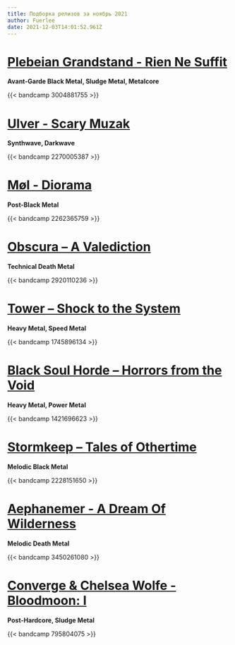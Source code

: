 ```yaml
---
title: Подборка релизов за ноябрь 2021
author: Fuerlee
date: 2021-12-03T14:01:52.961Z
---
```

# [Plebeian Grandstand - Rien Ne Suffit](https://plebeiangrandstand.bandcamp.com/album/rien-ne-suffit)

**Avant-Garde Black Metal, Sludge Metal, Metalcore**

{{< bandcamp 3004881755 >}}

# [Ulver - Scary Muzak](https://ulver.bandcamp.com/album/scary-muzak)

**Synthwave, Darkwave**

{{< bandcamp 2270005387 >}}

# [Møl - Diorama](https://moeldk.bandcamp.com/album/diorama)

**Post-Black Metal**

{{< bandcamp 2262365759 >}}

# [Obscura – A Valediction](https://obscura.bandcamp.com/album/a-valediction)

**Technical Death Metal**

{{< bandcamp 2920110236 >}}

# [Tower – Shock to the System](https://towernyc.bandcamp.com/album/shock-to-the-system)

**Heavy Metal, Speed Metal**

{{< bandcamp 1745896134 >}}

# [Black Soul Horde – Horrors from the Void](https://blacksoulhorde.bandcamp.com/album/horrors-from-the-void)

**Heavy Metal, Power Metal**

{{< bandcamp 1421696623 >}}

# [Stormkeep – Tales of Othertime](https://stormkeep.bandcamp.com/album/tales-of-othertime)

**Melodic Black Metal**

{{< bandcamp 2228151650 >}}

# [Aephanemer - A Dream Of Wilderness](https://music.aephanemer.com/album/a-dream-of-wilderness)

**Melodic Death Metal**

{{< bandcamp 3450261080 >}}

# [Converge & Chelsea Wolfe - Bloodmoon: I](https://convergecult.bandcamp.com/album/bloodmoon-i)

**Post-Hardcore, Sludge Metal**

{{< bandcamp 795804075 >}}